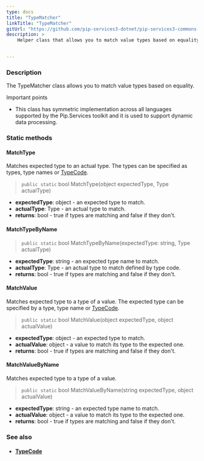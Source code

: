 ```yaml
---
type: docs
title: "TypeMatcher"
linkTitle: "TypeMatcher"
gitUrl: "https://github.com/pip-services3-dotnet/pip-services3-commons-dotnet"
description: >
    Helper class that allows you to match value types based on equality.
 

---
```


### Description

The TypeMatcher class allows you to match value types based on equality.

Important points

- This class has symmetric implementation across all languages supported by the Pip.Services toolkit and it is used to support dynamic data processing.

### Static methods

#### MatchType
Matches expected type to an actual type.
The types can be specified as types, type names or [TypeCode](../../convert/type_code).

> `public static` bool MatchType(object expectedType, Type actualType)

- **expectedType**: object - an expected type to match.
- **actualType**: Type - an actual type to match.
- **returns**: bool - true if types are matching and false if they don't.


#### MatchTypeByName

> `public static` bool MatchTypeByName(expectedType: string, Type actualType)

- **expectedType**: string - an expected type name to match. 
- **actualType**: Type - an actual type to match defined by type code.
- **returns**: bool - true if types are matching and false if they don't.


#### MatchValue
Matches expected type to a type of a value.
The expected type can be specified by a type, type name or [TypeCode](../../convert/type_code).

> `public static` bool MatchValue(object expectedType, object actualValue)

- **expectedType**: object - an expected type to match.
- **actualValue**: object -  a value to match its type to the expected one.
- **returns**: bool - true if types are matching and false if they don't.

#### MatchValueByName
Matches expected type to a type of a value.

> `public static` bool MatchValueByName(string expectedType, object actualValue)

- **expectedType**: string - an expected type name to match.
- **actualValue**: object -  a value to match its type to the expected one.
- **returns**: bool - true if types are matching and false if they don't.


### See also
- #### [TypeCode](../../convert/type_code)
